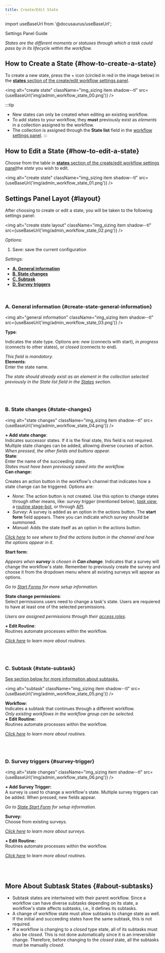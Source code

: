 ```yaml
---
title: Create/Edit State
---
```


import useBaseUrl from '@docusaurus/useBaseUrl'; 

<span className="hero__subtitle">Settings Panel Guide</span>

_States are the different moments or statuses through which a task could pass by in its lifecycle within the workflow._

## How to Create a State {#how-to-create-a-state}
To create a new state, press the <span className="badge badge--secondary">+</span> icon (circled in red in the image below) in the [**states** section of the create/edit workflow settings panel](/docs/documentation/admin/workflows/settings_panels/workflow_create_edit#states).

<img alt="create state" className="img_sizing item shadow--tl" src={useBaseUrl('img/admin_workflow_state_00.png')} />
<br/>

:::tip
- New states can only be created when editing an existing workflow.
- To add states to your workflow, they **must** previously exist as _elements_ in a collection assigned to the workflow. 
- The collection is assigned through the **State list** field in the [workflow settings panel](/docs/documentation/admin/workflows/settings_panels/workflow_create_edit#states).
:::

## How to Edit a State {#how-to-edit-a-state}
Choose from the table in [**states** section of the create/edit workflow settings panel](/docs/documentation/admin/workflows/settings_panels/workflow_create_edit#states)the _state_ you wish to edit.

<img alt="create state" className="img_sizing item shadow--tl" src={useBaseUrl('img/admin_workflow_state_01.png')} />
<br/>

<div className="alert alert--secondary">

## Settings Panel Layot {#layout}

After choosing to create or edit a state, you will be taken to the following settings panel:

<img alt="create state layout" className="img_sizing item shadow--tl" src={useBaseUrl('img/admin_workflow_state_02.png')} />
<br/>

_Options:_
1. Save: save the current configuration

_Settings:_
- [**A. General information**](#create-state-general-information)
- [**B. State changes**](#state-changes)
- [**C. Subtask**](#state-subtask)
- [**D. Survey triggers**](#survey-trigger)

</div>
<br/>

<div className="alert alert--secondary">

### A. General information {#create-state-general-information}

<img alt="general information" className="img_sizing item shadow--tl" src={useBaseUrl('img/admin_workflow_state_03.png')} />
<br/>

<div className="container box">
<div className="row table-row-1">
<div className="col col--3"><b>Type</b>:</div>
<div className="col col--5">

Indicates the state type. Options are: _new_ (connects with start), _in progress_ (connects to other states), or _closed_ (connects to end).

</div>
<div className="col col--4"><em>This field is mandatory.</em></div>
</div>
<div className="row table-row-2">
<div className="col col--3"><b>Elements</b>:</div>
<div className="col col--5">Enter the state name.</div>
<div className="col col--4"><em>

The state should already exist as an element in the collection selected previously in the State list field in the [States](#states-section) section.

</em></div>
</div>
</div>
<br/>

</div>
<br/>

<div className="alert alert--secondary">

### B. State changes {#state-changes}

<img alt="state changes" className="img_sizing item shadow--tl" src={useBaseUrl('img/admin_workflow_state_04.png')} />
<br/>

<div className="container box">
<div className="row table-row-1">
<div className="col col--3"><b>+ Add state change</b>:</div>
<div className="col col--5">Indicates successor states. If it is the final state, this field is not required. Multiple state changes can be added, allowing diverse courses of action.</div>
<div className="col col--4"><em>When pressed, the other fields and buttons appear.</em></div>
</div>
<div className="row table-row-2">
<div className="col col--3"><b>State</b>:</div>
<div className="col col--5">Enter the name of the succeeding state.</div>
<div className="col col--4"><em>States must have been previously saved into the workflow.</em></div>
</div>
<div className="row table-row-1">
<div className="col col--3"><b>Can change:</b></div>
<div className="col col--5">

Creates an action button in the workflow's channel that indicates how a state change can be triggered. Options are: 
- _None_: The action button is not created. Use this option to change states through other means, like: _survey trigger_ (mentioned below), [_task view_](/docs/documentation/client/taskview#task-view), a [routine stage-bot](/docs/documentation/automation/bots/pbchangestate), or through [API](/docs/documentation/api/tasks/tasks).
- _Survey_: A survey is added as an option in the actions button. The **start form** field appears. There you can indicate which survey should be summoned.
- _Manual_: Adds the state itself as an option in the actions button.

</div>
<div className="col col--4"><em>

[Click here](/docs/documentation/client/taskview#modifying-tasks) to see where to find the _actions button_ in the channel and how the options appear in it.

</em></div>
</div>
<div className="row table-row-2">
<div className="col col--3"><b>Start form</b>:</div>
<div className="col col--5">

_Appears when **survey** is chosen in **Can change**._
Indicates that a survey will change the workflow's state. Remember to previously create the survey and choose it from the dropdown menu where all existing surveys will appear as options.

</div>
<div className="col col--4"><em>

Go to [Start Forms](/docs/documentation/admin/workflows/admin_workflow_required_survey) for more setup information.

</em></div>
</div>
<div className="row table-row-1">
<div className="col col--3"><b>State change permissions</b>:</div>
<div className="col col--5">Select permissions users need to change a task's state. Users are requiered to have at least one of the selected persmissions.</div>
<div className="col col--4"><em>

Users are assigned permissions through their [access roles](/docs/documentation/admin/admin_accessrole).

</em></div>

</div>
<div className="row table-row-2">
<div className="col col--3"><b>+ Edit Routine</b>:</div>
<div className="col col--5">Routines automate processes within the workflow.</div>
<div className="col col--4"><em>

[Click here](/docs/documentation/automation/admin_routine) to learn more about routines.

</em></div>
</div>

</div>
<br/>

</div>
<br/>

<div className="alert alert--secondary">

### C. Subtask {#state-subtask}

[See section below for more information about subtasks.](#about-subtasks)

<img alt="subtask" className="img_sizing item shadow--tl" src={useBaseUrl('img/admin_workflow_state_05.png')} />
<br/>

<div className="container box">

<div className="row table-row-1">
<div className="col col--3"><b>Workflow:</b></div>
<div className="col col--5">Indicates a subtask that continues through a different workflow.</div>
<div className="col col--4"><em>Only existing workflows in the workflow group can be selected.</em></div>
</div>
<div className="row table-row-2">
<div className="col col--3"><b>+ Edit Routine:</b></div>
<div className="col col--5">Routines automate processes within the workflow.</div>
<div className="col col--4"><em>

[Click here](/docs/documentation/automation/admin_routine) to learn more about routines.

</em></div>
</div>

</div>
<br/>

</div>
<br/>

<div className="alert alert--secondary">

### D. Survey triggers {#survey-trigger}

<img alt="state changes" className="img_sizing item shadow--tl" src={useBaseUrl('img/admin_workflow_state_06.png')} />
<br/>

<div className="container box">

<div className="row table-row-1">
<div className="col col--3"><b>+ Add Survey Trigger:</b></div>
<div className="col col--5">A survey is used to change a workflow's state. Multiple survey triggers can be added. When pressed, new fields appear.</div>
<div className="col col--4"><em>

Go to [State Start Form](/docs/documentation/admin/workflows/admin_workflow_required_survey#required-survey-for-modifying-task-states) for setup information.

</em></div>
</div>
<div className="row table-row-2">
<div className="col col--3"><b>Survey:</b></div>
<div className="col col--5">Choose from existing surveys.</div>
<div className="col col--4"><em>

[Click here](/docs/documentation/admin/survey/survey_overview) to learn more about surveys.

</em></div>
</div>
<div className="row table-row-1">
<div className="col col--3"><b>+ Edit Routine:</b></div>
<div className="col col--5">Routines automate processes within the workflow.</div>
<div className="col col--4"><em>

[Click here](/docs/documentation/automation/admin_routine) to learn more about routines.

</em></div>
</div>
</div>
<br/>

</div>
<br/>




## More About Subtask States {#about-subtasks}
- Subtask states are intertwined with their parent workflow. Since a workflow can have diverse subtasks depending on its state, a workflow's state affects subtasks, i.e., it defines its subtasks.
- A change of workflow state must allow subtasks to change state as well. If the initial and succeeding states have the same subtask, this is not required.
- If a workflow is changing to a _closed_ type state, all of its subtasks must also be _closed_. This is not done automatically since it is an irreversible change. Therefore, before changing to the _closed_ state, all the subtasks must be manually _closed_.